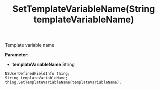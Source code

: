 ﻿---
uid: crmscript_ref_NSUserDefinedFieldInfo_SetTemplateVariableName
title: SetTemplateVariableName(String templateVariableName)
intellisense: NSUserDefinedFieldInfo.SetTemplateVariableName
keywords: NSUserDefinedFieldInfo, GetTemplateVariableName
so.topic: reference
---

Template variable name

**Parameter:** 
 - **templateVariableName** String

```crmscript
NSUserDefinedFieldInfo thing;
String templateVariableName;
thing.SetTemplateVariableName(templateVariableName);
```

